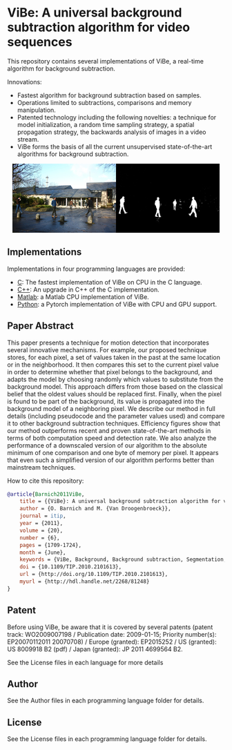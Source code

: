 # ViBe: A universal background subtraction algorithm for video sequences

This repository contains several implementations of ViBe, a real-time algorithm for background subtraction.

Innovations: 
- Fastest algorithm for background subtraction based on samples.
- Operations limited to subtractions, comparisons and memory manipulation.
- Patented technology including the following novelties: a technique for model initialization, a random time sampling strategy, a spatial propagation strategy, the backwards analysis of images in a video stream.
- ViBe forms the basis of all the current unsupervised state-of-the-art algorithms for background subtraction.

<p align="center"><img src="img/input-background.jpg" width="480"></p>

## Implementations

Implementations in four programming languages are provided:

- [C](C): The fastest implementation of ViBe on CPU in the C language.
- [C++](C++): An upgrade in C++ of the C implementation.
- [Matlab](Matlab): a Matlab CPU implementation of ViBe.
- [Python](Python): a Pytorch implementation of ViBe with CPU and GPU support.

## Paper Abstract
This paper presents a technique for motion detection that incorporates several innovative mechanisms. For example, our proposed technique stores, for each pixel, a set of values taken in the past at the same location or in the neighborhood. It then compares this set to the current pixel value in order to determine whether that pixel belongs to the background, and adapts the model by choosing randomly which values to substitute from the background model. This approach differs from those based on the classical belief that the oldest values should be replaced first. Finally, when the pixel is found to be part of the background, its value is propagated into the background model of a neighboring pixel.
We describe our method in full details (including pseudocode and the parameter values used) and compare it to other background subtraction techniques. Efficiency figures show that our method outperforms recent and proven state-of-the-art methods in terms of both computation speed and detection rate. We also analyze the performance of a downscaled version of our algorithm to the absolute minimum of one comparison and one byte of memory per pixel. It appears that even such a simplified version of our algorithm performs better than mainstream techniques. 

How to cite this repository:

```bibtex
@article{Barnich2011ViBe,
	title = {{ViBe}: A universal background subtraction algorithm for video sequences},
	author = {O. Barnich and M. {Van Droogenbroeck}},
	journal = itip,
	year = {2011},
	volume = {20},
	number = {6},
	pages = {1709-1724},
	month = {June},
	keywords = {ViBe, Background, Background subtraction, Segmentation, Motion, Motion detection},
	doi = {10.1109/TIP.2010.2101613},
	url = {http://doi.org/10.1109/TIP.2010.2101613},
	myurl = {http://hdl.handle.net/2268/81248}
}
```

## Patent

Before using ViBe, be aware that it is covered by several patents (patent track: WO2009007198 / Publication date: 2009-01-15; Priority number(s): EP20070112011 20070708) / Europe (granted): EP2015252 / US (granted): US 8009918 B2 (pdf) / Japan (granted): JP 2011 4699564 B2.

See the License files in each language for more details

## Author

See the Author files in each programming language folder for details.

## License

See the License files in each programming language folder for details.
